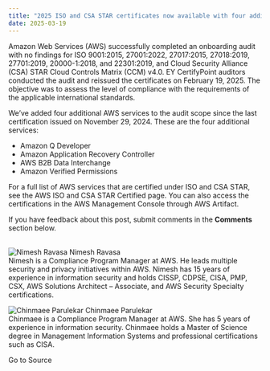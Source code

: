 ```yaml
---
title: "2025 ISO and CSA STAR certificates now available with four additional services"
date: 2025-03-19
---
```


Amazon Web Services (AWS) successfully completed an onboarding audit with no findings for ISO 9001:2015, 27001:2022, 27017:2015, 27018:2019, 27701:2019, 20000-1:2018, and 22301:2019, and Cloud Security Alliance (CSA) STAR Cloud Controls Matrix (CCM) v4.0. EY CertifyPoint auditors conducted the audit and reissued the certificates on February 19, 2025. The objective was to assess the level of compliance with the requirements of the applicable international standards.

We’ve added four additional AWS services to the audit scope since the last certification issued on November 29, 2024. These are the four additional services:

- Amazon Q Developer
- Amazon Application Recovery Controller
- AWS B2B Data Interchange
- Amazon Verified Permissions

For a full list of AWS services that are certified under ISO and CSA STAR, see the AWS ISO and CSA STAR Certified page. You can also access the certifications in the AWS Management Console through AWS Artifact.

If you have feedback about this post, submit comments in the **Comments** section below.  
 

![Nimesh Ravasa](https://d2908q01vomqb2.cloudfront.net/22d200f8670dbdb3e253a90eee5098477c95c23d/2022/11/16/Nimesh-Ravasa.jpg) Nimesh Ravasa  
Nimesh is a Compliance Program Manager at AWS. He leads multiple security and privacy initiatives within AWS. Nimesh has 15 years of experience in information security and holds CISSP, CDPSE, CISA, PMP, CSX, AWS Solutions Architect – Associate, and AWS Security Specialty certifications.

![Chinmaee Parulekar](https://d2908q01vomqb2.cloudfront.net/22d200f8670dbdb3e253a90eee5098477c95c23d/2024/04/15/chinmaep.jpg) Chinmaee Parulekar  
Chinmaee is a Compliance Program Manager at AWS. She has 5 years of experience in information security. Chinmaee holds a Master of Science degree in Management Information Systems and professional certifications such as CISA.

Go to Source

